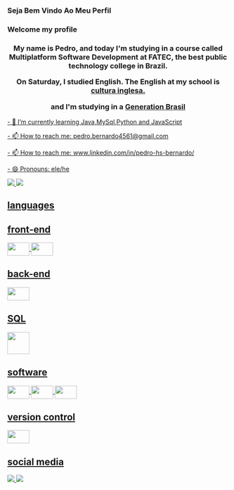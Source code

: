 ### Seja Bem Vindo Ao Meu Perfil
### Welcome my profile

<div align="center">
  <h3>
<p>My name is Pedro, and today I'm studying in a course called Multiplatform Software Development at FATEC, the best public technology college in Brazil.</p>
<p>On Saturday, I studied English. The English at my school is <a href="https://www.culturainglesa.com.br/"target="_blank">cultura inglesa.</a></p>
  <p> and I'm studying in a <a href="https://www.linkedin.com/company/generationorg/">Generation Brasil</p>
  </h3>

<link rel="stylesheet" href="https://cdn.jsdelivr.net/gh/devicons/devicon@v2.15.1/devicon.min.css">

</div>
<p>- 🌱 I’m currently learning Java,MySql,Python and JavaScript </p>
<p>- 📫 How to reach me: pedro.bernardo4561@gmail.com</p>
<p>- 📫 How to reach me: www.linkedin.com/in/pedro-hs-bernardo/</p>
<p>- 😄 Pronouns: ele/he</p>


<!--<div align="center">
  <a href="https://github.com/pedro-hsb">
  <img height="180em" src="https://github-readme-stats.vercel.app/api?username=pedro-hsb&show_icons=true&theme=noctis_minimus&include_all_commits=true&count_private=true"/>
  <img height="180em" src="https://github-readme-stats.vercel.app/api/top-langs/?username=pedro-hsb&layout=compact&langs_count=7&theme=dracula"/>
</div>
-->
<picture>
  <a href="https://github.com/pedro-hsb">
  <source
    srcset="https://github-readme-stats.vercel.app/api/top-langs/?username=pedro-hsb&layout=compact&langs_count=7&theme=dracula"
    media="(prefers-color-scheme: dracula)"
  />
  <source
    srcset="https://github-readme-stats.vercel.app/api?username=pedro-hsb&show_icons=true"
    media="(prefers-color-scheme: dracula), (prefers-color-scheme: no-preference)"
  />
  <img src="https://github-readme-stats.vercel.app/api?username=pedro-hsb&show_icons=true" />
  <img src="https://github-readme-stats.vercel.app/api/top-langs/?username=pedro-hsb&layout=compact&langs_count=7"/>
</picture>
    
## languages
<div name="icons">
  <h2>front-end</h2>
<img align="center" height="30" width="50" src="https://cdn.jsdelivr.net/gh/devicons/devicon/icons/html5/html5-original-wordmark.svg" />
<img align="center" height="30" width="50" src="https://cdn.jsdelivr.net/gh/devicons/devicon/icons/css3/css3-original-wordmark.svg" />
  <h2>back-end</h2> 
<img align="center" height="30" width="50" src="https://cdn.jsdelivr.net/gh/devicons/devicon/icons/php/php-original.svg" />
 <h2>SQL</h2>
  <img  align="center" class="devicon-mysql-plain-wordmark height="30" width="50" src="https://cdn.jsdelivr.net/gh/devicons/devicon/icons/mysql/mysql-plain-wordmark.svg" />
  <h2>software</h2>
  <img align="center" height="30" width="50" src="https://cdn.jsdelivr.net/gh/devicons/devicon/icons/composer/composer-original.svg" />
  <img align="center" height="30" width="50" src="https://cdn.jsdelivr.net/gh/devicons/devicon/icons/vscode/vscode-original-wordmark.svg" />
<img align="center" height="30" width="50" src="https://cdn.jsdelivr.net/gh/devicons/devicon/icons/firefox/firefox-original-wordmark.svg" />
<!-- <img align="center" height="30" width="40" src="https://cdn.jsdelivr.net/gh/devicons/devicon/icons/vscode/vscode-original-wordmark.svg" />
<img align="center" height="30" width="40" src="https://cdn.jsdelivr.net/gh/devicons/devicon/icons/javascript/javascript-plain.svg" /> -->
  <h2>version control</h2>
  <img align="center" height="30" width="50" src="https://cdn.jsdelivr.net/gh/devicons/devicon/icons/git/git-plain-wordmark.svg" />
</div>
<h2> social media</h2>
 <div name="social media">
     <a href = "pedro.bernardo4561@gmail.com">
       <img src="https://img.shields.io/badge/-Gmail-%23333?style=for-the-badge&logo=gmail&logoColor=white" target="_blank">
   </a>
  <a href="https://www.linkedin.com/in/pedro-hs-bernardo/" target="_blank">
    <img src="https://img.shields.io/badge/-LinkedIn-%230077B5?style=for-the-badge&logo=linkedin&logoColor=white">
   </a>
  </div>
